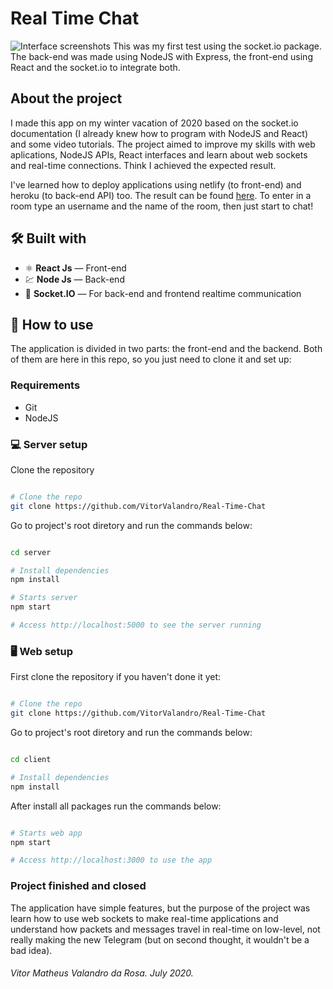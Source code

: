 # Real Time Chat
![Interface screenshots](https://user-images.githubusercontent.com/50156875/102108935-46050680-3e12-11eb-9a71-d373ced2c710.jpg)
This was my first test using the socket.io package. The back-end was made using NodeJS with Express, the front-end using React and the socket.io to integrate both.

## About the project
I made this app on my winter vacation of 2020 based on the socket.io documentation (I already knew how to program with NodeJS and React) and some video tutorials. The project aimed to improve my skills with web aplications, NodeJS APIs, React interfaces and learn about web sockets and real-time connections. Think I achieved the expected result.

I've learned how to deploy applications using netlify (to front-end) and heroku (to back-end API) too. The result can be found [here](https://react-node-realtime-chat.netlify.app). To enter in a room type an username and the name of the room, then just start to chat!

## 🛠 Built with

- ⚛️ **React Js** — Front-end
- 💹 **Node Js** — Back-end
- 🎲 **Socket.IO** — For back-end and frontend realtime communication

## 🚀 How to use

The application is divided in two parts: the front-end and the backend. Both of them are here in this repo, so you just need to clone it and set up:

### Requirements

- Git
- NodeJS

### 💻 Server setup

Clone the repository

```bash

# Clone the repo
git clone https://github.com/VitorValandro/Real-Time-Chat

```

Go to project's root diretory and run the commands below:

```bash

cd server

# Install dependencies
npm install

# Starts server
npm start

# Access http://localhost:5000 to see the server running

```

### 🖥 Web setup

First clone the repository if you haven't done it yet:

```bash

# Clone the repo
git clone https://github.com/VitorValandro/Real-Time-Chat
```

Go to project's root diretory and run the commands below:

```bash

cd client

# Install dependencies
npm install

```

After install all packages run the commands below:

```bash

# Starts web app
npm start

# Access http://localhost:3000 to use the app

```


### Project finished and closed
The application have simple features, but the purpose of the project was learn how to use web sockets to make real-time applications and understand how packets and messages travel in real-time on low-level, not really making the new Telegram (but on second thought, it wouldn't be a bad idea).

###### Vitor Matheus Valandro da Rosa. July 2020.
